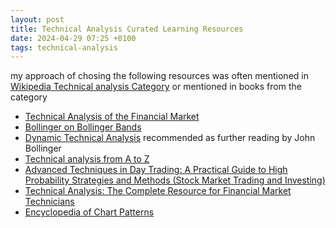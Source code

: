 ```yaml
---
layout: post
title: Technical Analysis Curated Learning Resources
date: 2024-04-29 07:25 +0100
tags: technical-analysis
---
```

my approach of chosing the following resources was often mentioned in [Wikipedia Technical analysis Category](https://en.wikipedia.org/wiki/Category:Technical_analysis) or mentioned in books from the category

- [Technical Analysis of the Financial Market](https://www.amazon.com/Technical-Analysis-Financial-Markets-Comprehensive/dp/0735200661)
- [Bollinger on Bollinger Bands](https://www.amazon.com/Bollinger-Bands-John-dp-B007YTNTIA/dp/B007YTNTIA/ref=dp_ob_title_bk)
- [Dynamic Technical Analysis](https://www.amazon.com/Dynamic-Technical-Analysis-Philippe-Cahen/dp/047189947X)
recommended as further reading by John Bollinger
- [Technical analysis from A to Z](https://www.amazon.com/Technical-Analysis-2nd-Steven-Achelis/dp/0071826297)
- [Advanced Techniques in Day Trading: A Practical Guide to High Probability Strategies and Methods (Stock Market Trading and Investing)](https://www.amazon.com/Advanced-Techniques-Day-Trading-Probability/dp/1721151265)
- [Technical Analysis: The Complete Resource for Financial Market Technicians](https://www.amazon.com/Technical-Analysis-Complete-Financial-Technicians-dp-0134137043/dp/0134137043/ref=dp_ob_title_bk)
- [Encyclopedia of Chart Patterns](https://www.amazon.com/Encyclopedia-Chart-Patterns-Wiley-Trading-dp-1119739683/dp/1119739683/ref=dp_ob_title_bk)


